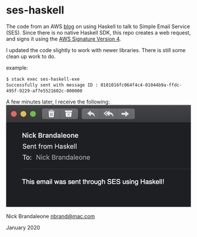 # ses-haskell

The code from an AWS [blog](https://aws.amazon.com/blogs/messaging-and-targeting/ses-and-haskell/) on using Haskell to talk to Simple Email Service (SES).
Since there is no native Haskell SDK, this repo creates a web request, and signs it using the 
[AWS Signature Version 4](https://docs.aws.amazon.com/general/latest/gr/sigv4_signing.html).

I updated the code slightly to work with newer libraries.  There is still some clean up work to do.

example:
``` shell
$ stack exec ses-haskell-exe
Successfully sent with message ID : 0101016fc064f4c4-01044b9a-ffdc-495f-9229-af7e5521602c-000000
```

A few minutes later, I receive the following:
![screenshot of an e-mail](/images/e-mail.png)

Nick Brandaleone
nbrand@mac.com

January 2020
